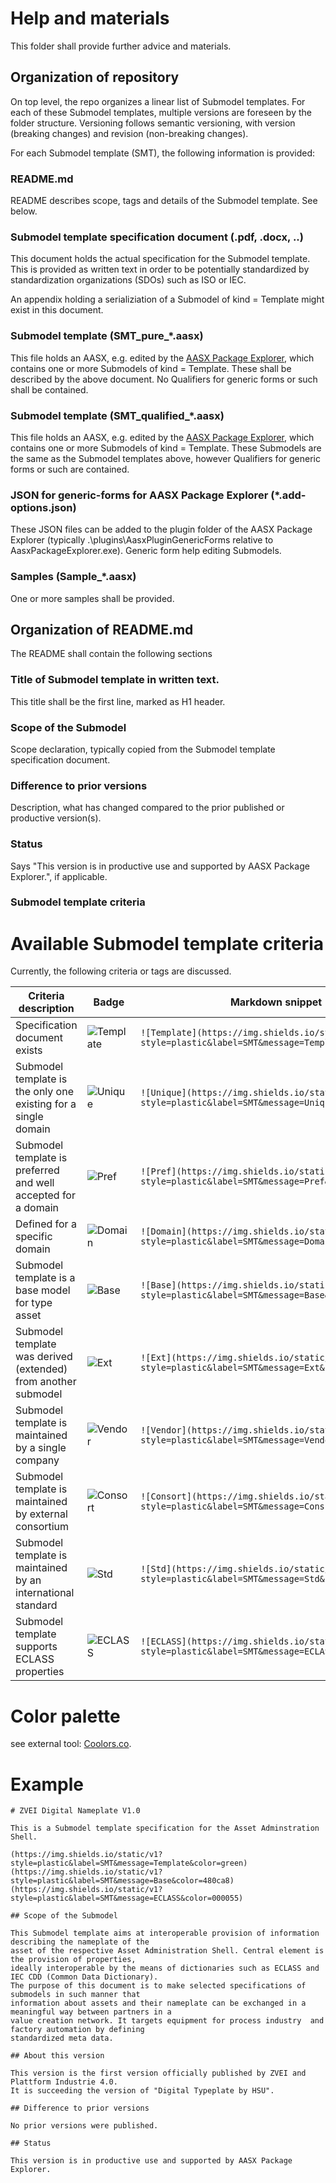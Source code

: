 # Help and materials

This folder shall provide further advice and materials.

## Organization of repository

On top level, the repo organizes a linear list of Submodel templates. For each of these Submodel templates, multiple versions are foreseen by the folder structure. Versioning follows semantic versioning, with version (breaking changes) and revision (non-breaking changes).

For each Submodel template (SMT), the following information is provided:

### README.md

README describes scope, tags and details of the Submodel template. See below.

### Submodel template specification document (.pdf, .docx, ..)

This document holds the actual specification for the Submodel template. This is provided as written text in order to be potentially standardized by standardization organizations (SDOs) such as ISO or IEC.

An appendix holding a serializiation of a Submodel of kind = Template might exist in this document.

### Submodel template (SMT_pure_*.aasx)

This file holds an AASX, e.g. edited by the [AASX Package Explorer](https://github.com/admin-shell-io/aasx-package-explorer), which contains one or more Submodels of kind = Template. These shall be described by the above document. No Qualifiers for generic forms or such shall be contained.

### Submodel template (SMT_qualified_*.aasx)

This file holds an AASX, e.g. edited by the [AASX Package Explorer](https://github.com/admin-shell-io/aasx-package-explorer), which contains one or more Submodels of kind = Template. These Submodels are the same as the Submodel templates above, however Qualifiers for generic forms or such are contained.

### JSON for generic-forms for AASX Package Explorer (*.add-options.json)

These JSON files can be added to the plugin folder of the AASX Package Explorer (typically .\plugins\AasxPluginGenericForms relative to AasxPackageExplorer.exe). Generic form help editing Submodels.

### Samples (Sample_*.aasx)

One or more samples shall be provided.

## Organization of README.md 

The README shall contain the following sections

### Title of Submodel template in written text.

This title shall be the first line, marked as H1 header.

### Scope of the Submodel 

Scope declaration, typically copied from the Submodel template specification document.

### Difference to prior versions

Description, what has changed compared to the prior published or productive version(s).

### Status

Says "This version is in productive use and supported by AASX Package Explorer.", if applicable.

### Submodel template criteria



# Available Submodel template criteria

Currently, the following criteria or tags are discussed.

| Criteria description                                                    | Badge | Markdown snippet
| ----------------------------------------------------------------------- | ----- | --------------------------------------------------------|
| Specification document exists                                           | ![Template](https://img.shields.io/static/v1?style=plastic&label=SMT&message=Template&color=green) | `![Template](https://img.shields.io/static/v1?style=plastic&label=SMT&message=Template&color=green)` |
| Submodel template is the only one existing for a single domain          | ![Unique](https://img.shields.io/static/v1?style=plastic&label=SMT&message=Unique&color=b5179e) | `![Unique](https://img.shields.io/static/v1?style=plastic&label=SMT&message=Unique&color=b5179e)` |
| Submodel template is preferred and well accepted for a domain           | ![Pref](https://img.shields.io/static/v1?style=plastic&label=SMT&message=Pref&color=560bad) | `![Pref](https://img.shields.io/static/v1?style=plastic&label=SMT&message=Pref&color=560bad)` |
| Defined for a specific domain                                           | ![Domain](https://img.shields.io/static/v1?style=plastic&label=SMT&message=Domain&color=7209b7) | `![Domain](https://img.shields.io/static/v1?style=plastic&label=SMT&message=Domain&color=7209b7)` |
| Submodel template is a base model for type asset                        | ![Base](https://img.shields.io/static/v1?style=plastic&label=SMT&message=Base&color=480ca8) | `![Base](https://img.shields.io/static/v1?style=plastic&label=SMT&message=Base&color=480ca8)` |
| Submodel template was derived (extended) from another submodel          | ![Ext](https://img.shields.io/static/v1?style=plastic&label=SMT&message=Ext&color=3a0ca3) | `![Ext](https://img.shields.io/static/v1?style=plastic&label=SMT&message=Ext&color=3a0ca3)` |
| Submodel template is maintained by a single company                     | ![Vendor](https://img.shields.io/static/v1?style=plastic&label=SMT&message=Vendor&color=3f37c9) | `![Vendor](https://img.shields.io/static/v1?style=plastic&label=SMT&message=Vendor&color=3f37c9)` |
| Submodel template is maintained by external consortium                  | ![Consort](https://img.shields.io/static/v1?style=plastic&label=SMT&message=Consort&color=4361ee) | `![Consort](https://img.shields.io/static/v1?style=plastic&label=SMT&message=Consrot&color=4361ee)` |
| Submodel template is maintained by an international standard            | ![Std](https://img.shields.io/static/v1?style=plastic&label=SMT&message=Std&color=4895ef) | `![Std](https://img.shields.io/static/v1?style=plastic&label=SMT&message=Std&color=4895ef)` |
| Submodel template supports ECLASS properties                            | ![ECLASS](https://img.shields.io/static/v1?style=plastic&label=SMT&message=ECLASS&color=000055) | `![ECLASS](https://img.shields.io/static/v1?style=plastic&label=SMT&message=ECLASS&color=000055)` |

# Color palette

see external tool: [Coolors.co](https://coolors.co/f72585-b5179e-7209b7-560bad-480ca8-3a0ca3-3f37c9-4361ee-4895ef-4cc9f0).

# Example

```
# ZVEI Digital Nameplate V1.0

This is a Submodel template specification for the Asset Adminstration Shell.

(https://img.shields.io/static/v1?style=plastic&label=SMT&message=Template&color=green)
(https://img.shields.io/static/v1?style=plastic&label=SMT&message=Base&color=480ca8)
(https://img.shields.io/static/v1?style=plastic&label=SMT&message=ECLASS&color=000055)

## Scope of the Submodel 

This Submodel template aims at interoperable provision of information describing the nameplate of the 
asset of the respective Asset Administration Shell. Central element is the provision of properties, 
ideally interoperable by the means of dictionaries such as ECLASS and IEC CDD (Common Data Dictionary). 
The purpose of this document is to make selected specifications of submodels in such manner that 
information about assets and their nameplate can be exchanged in a meaningful way between partners in a 
value creation network. It targets equipment for process industry  and factory automation by defining 
standardized meta data.  

## About this version

This version is the first version officially published by ZVEI and Plattform Industrie 4.0.
It is succeeding the version of "Digital Typeplate by HSU".

## Difference to prior versions

No prior versions were published.

## Status

This version is in productive use and supported by AASX Package Explorer.
```
